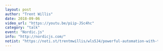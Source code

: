 ```yaml
---
layout: post
author: "Trent Willis"
date: 2018-09-06
video_url: "https://youtu.be/piip-JSc4hc"
category: "talk"
event: "Nordic.js"
info: "http://nordicjs.com/"
notist: "https://noti.st/trentmwillis/wls5J4/powerful-automation-with-the-chrome-devtools-protocol"
---
```

